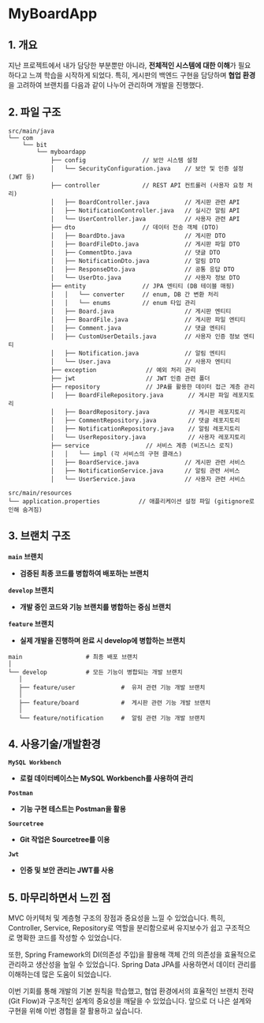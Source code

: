 # MyBoardApp

## 1. 개요

지난 프로젝트에서 내가 담당한 부분뿐만 아니라, **전체적인 시스템에 대한 이해**가 필요하다고 느껴 학습을 시작하게 되었다. 특히, 게시판의 백엔드 구현을 담당하며 **협업 환경**을 고려하여 브랜치를 다음과 같이 나누어 관리하며 개발을 진행했다.


## 2. 파일 구조

```
src/main/java
└── com
    └── bit
        └── myboardapp
            ├── config                // 보안 시스템 설정
            │   └── SecurityConfiguration.java    // 보안 및 인증 설정 (JWT 등)
            ├── controller            // REST API 컨트롤러 (사용자 요청 처리)
            │   ├── BoardController.java          // 게시판 관련 API
            │   ├── NotificationController.java   // 실시간 알림 API
            │   └── UserController.java           // 사용자 관련 API
            ├── dto                   // 데이터 전송 객체 (DTO)
            │   ├── BoardDto.java                 // 게시판 DTO
            │   ├── BoardFileDto.java             // 게시판 파일 DTO
            │   ├── CommentDto.java               // 댓글 DTO
            │   ├── NotificationDto.java          // 알림 DTO
            │   ├── ResponseDto.java              // 공통 응답 DTO
            │   └── UserDto.java                  // 사용자 정보 DTO
            ├── entity                // JPA 엔티티 (DB 테이블 매핑)
            │   │   └── converter     // enum, DB 간 변환 처리
            │   │   └── enums         // enum 타입 관리
            │   ├── Board.java                    // 게시판 엔티티
            │   ├── BoardFile.java                // 게시판 파일 엔티티
            │   ├── Comment.java                  // 댓글 엔티티
            │   ├── CustomUserDetails.java        // 사용자 인증 정보 엔티티
            │   ├── Notification.java             // 알림 엔티티
            │   └── User.java                     // 사용자 엔티티
            ├── exception              // 예외 처리 관리
            ├── jwt                    // JWT 인증 관련 폴더
            ├── repository             // JPA를 활용한 데이터 접근 계층 관리
            │   ├── BoardFileRepository.java       // 게시판 파일 레포지토리
            │   ├── BoardRepository.java           // 게시판 레포지토리
            │   ├── CommentRepository.java         // 댓글 레포지토리
            │   ├── NotificationRepository.java    // 알림 레포지토리
            │   └── UserRepository.java            // 사용자 레포지토리
            ├── service                // 서비스 계층 (비즈니스 로직)
            │   │   └── impl (각 서비스의 구현 클래스)
            │   ├── BoardService.java             // 게시판 관련 서비스
            │   ├── NotificationService.java      // 알림 관련 서비스
            │   └── UserService.java              // 사용자 관련 서비스

src/main/resources
└── application.properties           // 애플리케이션 설정 파일 (gitignore로 인해 숨겨짐)

```

## 3. 브랜치 구조

**`main` 브랜치**
   -  **검증된 최종 코드를 병합하여 배포하는 브랜치**

**`develop` 브랜치**
   -  **개발 중인 코드와 기능 브랜치를 병합하는 중심 브랜치**

**`feature` 브랜치**
   -  **실제 개발을 진행하며 완료 시 develop에 병합하는 브랜치**

```
main                  # 최종 배포 브랜치
│
└── develop           # 모든 기능이 병합되는 개발 브랜치
   │         
   ├── feature/user             #  유저 관련 기능 개발 브랜치
   │   
   ├── feature/board            #  게시판 관련 기능 개발 브랜치
   │   
   └── feature/notification     #  알림 관련 기능 개발 브랜치

```

## 4. 사용기술/개발환경

**`MySQL Workbench`**
   -  **로컬 데이터베이스는 MySQL Workbench를 사용하여 관리**

**`Postman`**
   -  **기능 구현 테스트는 Postman을 활용**

**`Sourcetree`**
   -  **Git 작업은 Sourcetree를 이용**

**`Jwt`**
   -  **인증 및 보안 관리는 JWT를 사용**
   
## 5. 마무리하면서 느낀 점

MVC 아키텍처 및 계층형 구조의 장점과 중요성을 느낄 수 있었습니다. 특히, Controller, Service, Repository로 역할을 분리함으로써 유지보수가 쉽고 구조적으로 명확한 코드를 작성할 수 있었습니다.

또한, Spring Framework의 DI(의존성 주입)을 활용해 객체 간의 의존성을 효율적으로 관리하고 생산성을 높일 수 있었습니다. Spring Data JPA를 사용하면서 데이터 관리를 이해하는데 많은 도움이 되었습니다.

이번 기회를 통해 개발의 기본 원칙을 학습했고, 협업 환경에서의 효율적인 브랜치 전략(Git Flow)과 구조적인 설계의 중요성을 깨달을 수 있었습니다. 앞으로 더 나은 설계와 구현을 위해 이번 경험을 잘 활용하고 싶습니다.
